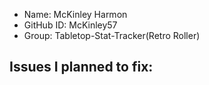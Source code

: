 - Name: McKinley Harmon
- GitHub ID: McKinley57
- Group: Tabletop-Stat-Tracker(Retro Roller)

## Issues I planned to fix: